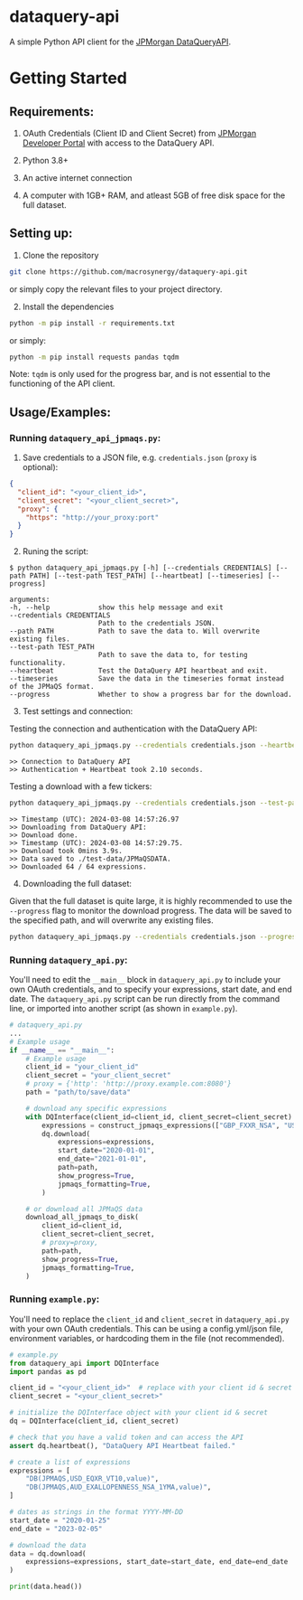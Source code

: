 # dataquery-api

A simple Python API client for the [JPMorgan DataQuery](https://www.jpmorgan.com/solutions/cib/markets/dataquery)[API](https://developer.jpmorgan.com/products/dataquery_api).

# Getting Started

## Requirements:

1. OAuth Credentials (Client ID and Client Secret) from [JPMorgan Developer Portal](https://developer.jpmorgan.com/) with access to the DataQuery API.

2. Python 3.8+

3. An active internet connection

4. A computer with 1GB+ RAM, and atleast 5GB of free disk space for the full dataset.

## Setting up:

1. Clone the repository

```bash
git clone https://github.com/macrosynergy/dataquery-api.git
```

or simply copy the relevant files to your project directory.

2. Install the dependencies

```bash
python -m pip install -r requirements.txt
```

or simply:

```bash
python -m pip install requests pandas tqdm
```

Note: `tqdm` is only used for the progress bar, and is not essential to the functioning of the API client.

## Usage/Examples:

### Running `dataquery_api_jpmaqs.py`:

1. Save credentials to a JSON file, e.g. `credentials.json` (`proxy` is optional):

```json
{
  "client_id": "<your_client_id>",
  "client_secret": "<your_client_secret>",
  "proxy": {
    "https": "http://your_proxy:port"
  }
}
```

2. Runing the script:

```
$ python dataquery_api_jpmaqs.py [-h] [--credentials CREDENTIALS] [--path PATH] [--test-path TEST_PATH] [--heartbeat] [--timeseries] [--progress]

arguments:
-h, --help            show this help message and exit
--credentials CREDENTIALS
                      Path to the credentials JSON.
--path PATH           Path to save the data to. Will overwrite existing files.
--test-path TEST_PATH
                      Path to save the data to, for testing functionality.
--heartbeat           Test the DataQuery API heartbeat and exit.
--timeseries          Save the data in the timeseries format instead of the JPMaQS format.
--progress            Whether to show a progress bar for the download.
```

3. Test settings and connection:

Testing the connection and authentication with the DataQuery API:

```bash
python dataquery_api_jpmaqs.py --credentials credentials.json --heartbeat
```

```
>> Connection to DataQuery API
>> Authentication + Heartbeat took 2.10 seconds.
```

Testing a download with a few tickers:

```bash
python dataquery_api_jpmaqs.py --credentials credentials.json --test-path ./test-data
```

```
>> Timestamp (UTC): 2024-03-08 14:57:26.97
>> Downloading from DataQuery API:
>> Download done.
>> Timestamp (UTC): 2024-03-08 14:57:29.75.
>> Download took 0mins 3.9s.
>> Data saved to ./test-data/JPMaQSDATA.
>> Downloaded 64 / 64 expressions.
```

4. Downloading the full dataset:

Given that the full dataset is quite large, it is highly recommended to use the `--progress` flag to monitor the download progress. The data will be saved to the specified path, and will overwrite any existing files.

```bash
python dataquery_api_jpmaqs.py --credentials credentials.json --progress --path ./all-data
```

### Running `dataquery_api.py`:

You'll need to edit the `__main__` block in `dataquery_api.py` to include your own OAuth credentials, and to specify your expressions, start date, and end date. The `dataquery_api.py` script can be run directly from the command line, or imported into another script (as shown in `example.py`).

```python
# dataquery_api.py
...
# Example usage
if __name__ == "__main__":
    # Example usage
    client_id = "your_client_id"
    client_secret = "your_client_secret"
    # proxy = {'http': 'http://proxy.example.com:8080'}
    path = "path/to/save/data"

    # download any specific expressions
    with DQInterface(client_id=client_id, client_secret=client_secret) as dq:
        expressions = construct_jpmaqs_expressions(["GBP_FXXR_NSA", "USD_EQXR_NSA"])
        dq.download(
            expressions=expressions,
            start_date="2020-01-01",
            end_date="2021-01-01",
            path=path,
            show_progress=True,
            jpmaqs_formatting=True,
        )

    # or download all JPMaQS data
    download_all_jpmaqs_to_disk(
        client_id=client_id,
        client_secret=client_secret,
        # proxy=proxy,
        path=path,
        show_progress=True,
        jpmaqs_formatting=True,
    )
```

### Running `example.py`:

You'll need to replace the `client_id` and `client_secret` in `dataquery_api.py` with your own OAuth credentials. This can be using a config.yml/json file, environment variables, or hardcoding them in the file (not recommended).

```python
# example.py
from dataquery_api import DQInterface
import pandas as pd

client_id = "<your_client_id>"  # replace with your client id & secret
client_secret = "<your_client_secret>"

# initialize the DQInterface object with your client id & secret
dq = DQInterface(client_id, client_secret)

# check that you have a valid token and can access the API
assert dq.heartbeat(), "DataQuery API Heartbeat failed."

# create a list of expressions
expressions = [
    "DB(JPMAQS,USD_EQXR_VT10,value)",
    "DB(JPMAQS,AUD_EXALLOPENNESS_NSA_1YMA,value)",
]

# dates as strings in the format YYYY-MM-DD
start_date = "2020-01-25"
end_date = "2023-02-05"

# download the data
data = dq.download(
    expressions=expressions, start_date=start_date, end_date=end_date
)

print(data.head())
```
